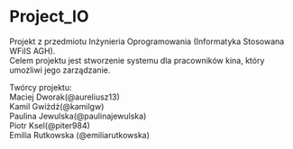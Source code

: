 # Project_IO
Projekt z przedmiotu Inżynieria Oprogramowania (Informatyka Stosowana WFiIS AGH).  
Celem projektu jest stworzenie systemu dla pracowników kina, który umożliwi jego zarządzanie.

Twórcy projektu:  
Maciej Dworak(@aureliusz13)  
Kamil Gwiżdż(@kamilgw)  
Paulina Jewulska(@paulinajewulska)  
Piotr Ksel(@piter984)  
Emilia Rutkowska (@emiliarutkowska)  
